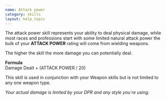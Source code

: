 ```yaml
---
name: Attack power
category: skills
layout: help_topic
---
```

The attack power skill represents your ability to deal physical damage, while most races and professions start with some limited natural attack power the bulk of your **ATTACK POWER** rating will come from wielding weapons.  
  
The higher the skill the more damage you can potentially deal.  
  
**Formula**  
Damage Dealt + (ATTACK POWER / 20)  
  
This skill is used in conjunction with your Weapon skills but is not limited to any one weapon type.  
  
_Your actual damage is limited by your DPR and any style you\`re using._